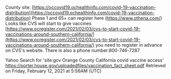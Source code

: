 County site: [https://occovid19.ochealthinfo.com/covid-19-vaccination-distribution](https://occovid19.ochealthinfo.com/covid-19-vaccination-distribution)
Phase 1 and 65+ can register here (https://www.othena.com/)
Looks like CVS will start to give vaccines [https://www.ocregister.com/2021/02/03/cvs-to-start-covid-19-vaccinations-around-southern-california/](https://www.ocregister.com/2021/02/03/cvs-to-start-covid-19-vaccinations-around-southern-california/) you need to register in advance on CVS's website. There is also a phone number:800-746-7287


Yahoo Search for 'site:gov Orange County California covid vaccine access'
https://porter.house.gov/uploadedfiles/vaccination_fact_sheet.pdf
Retrieved on Friday, February 12, 2021 at 5:56AM (UTC)
